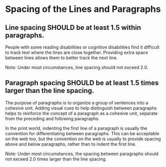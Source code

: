 # Spacing of the Lines and Paragraphs

## Line spacing SHOULD be at least 1.5 within paragraphs.

People with some reading disabilities or cognitive disabilities find it difficult to track text where the lines are close together. Providing extra space between lines allows them to better track the next line.

Note: Under most circumstances, line spacing should not exceed 2.0.

## Paragraph spacing SHOULD be at least 1.5 times larger than the line spacing.

The purpose of paragraphs is to organize a group of sentences into a cohesive unit. Adding visual cues to help distinguish between paragraphs helps to reinforce the concept of a paragraph as a cohesive unit, separate from the preceding and following paragraphs.

In the print world, indenting the first line of a paragraph is usually the convention for differentiating between paragraphs. This can be acceptable on the web too, but the convention on the web is usually to provide spacing above and below paragraphs, rather than to indent the first line.

Note: Under most circumstances, the spacing between paragraphs should not exceed 2.0 times larger than the line spacing.
